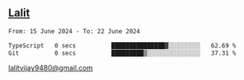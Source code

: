 ## [Lalit](https://lalit.sh)

<!--START_SECTION:waka-->

```txt
From: 15 June 2024 - To: 22 June 2024

TypeScript   0 secs          ███████████████▓░░░░░░░░░   62.69 %
Git          0 secs          █████████▒░░░░░░░░░░░░░░░   37.31 %
```

<!--END_SECTION:waka-->

lalitvijay9480@gmail.com
